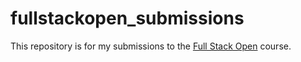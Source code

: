 # fullstackopen_submissions
This repository is for my submissions to the [Full Stack Open](https://fullstackopen.com/en/) course.
